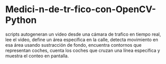 # Medici-n-de-tr-fico-con-OpenCV-Python
scripts autogeneran un video desde una cámara de trafico en tiempo real, lee el video, define un área específica en la calle, detecta movimiento en esa área usando sustracción de fondo, encuentra contornos que representan coches, cuenta los coches que cruzan una línea específica y muestra el conteo en pantalla.
